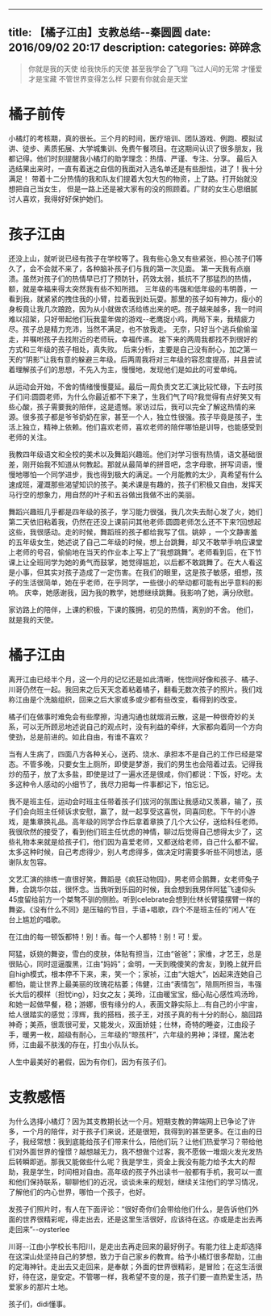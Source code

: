 
---
title: 【橘子江由】支教总结--秦圆圆
date: 2016/09/02 20:17
description:
categories: 碎碎念
---
>你就是我的天使 给我快乐的天使 甚至我学会了飞翔 飞过人间的无常 才懂爱才是宝藏 不管世界变得怎么样 只要有你就会是天堂

# 橘子前传
小橘灯的考核期，真的很长。三个月的时间，医疗培训、团队游戏、例跑、模拟试讲、徒步、素质拓展、大学城集训、免费午餐项目。在这期间认识了很多朋友，我都记得。他们时刻提醒我小橘灯的助学理念：热情、严谨、专注、分享。
最后入选结果出来时，一直有着迷之自信的我面对入选名单还是有些胆怯，进了！我十分满足！
带着十二分热情的我和队友们提着大包大包的物资，上了路。打开始就没想把自己当女生， 但是一路上还是被大家有的没的照顾着。广财的女生心思细腻讨人喜欢，我得好好保护她们。
# 孩子江由
还没上山，就听说已经有孩子在学校等了。我有些心急又有些紧张，担心孩子们等久了，会不会就不来了，各种脑补孩子们与我的第一次见面。
第一天我有点崩溃。虽然对孩子们的热情早已打了预防针，药效太弱，抵抗不了那猛烈的热情，额，就是幸福来得太突然我有些不知所措。
三年级的韦强和低年级的韦明善，一看到我，就紧紧的拽住我的小臂，拉着我到处玩耍。那里的孩子如有神力，瘦小的身板竟让我几次踉跄，因为从小就做农活给练出来的吧。孩子越来越多，我一时间难以招架，只好带起他们玩我童年做的游戏--老鹰捉小鸡，两局下来，我精疲力尽。孩子总是精力充沛，当然不满足，也不放我走。
无奈，只好当个逃兵偷偷溜走，并嘱咐孩子去找附近的老师玩，幸福传递。
接下来的两周我都找不到很好的方式和三年级的孩子相处，真失败。
后来分析，主要是自己没有耐心，加之第一天的“阴影”让我有意的躲避三年级。后两周我将对三年级的容忍度提高，并且尝试着理解孩子们的思想，不先入为主，慢慢地，发现他们是如此的可爱单纯。

从运动会开始，不舍的情绪慢慢蔓延。最后一周负责文艺汇演比较忙碌，下去时孩子们问:圆圆老师，为什么你最近都不下来了，生我们气了吗?我觉得有点好笑又有些心酸，孩子需要我的陪伴，这是遗憾。家访过后，我可以完全了解这热情的来源。很多孩子都是爷爷奶奶在家，甚至一个人，独立性很强。孩子毕竟是孩子，生活上独立，精神上依赖。他们喜欢老师，喜欢老师的陪伴哪怕是训导，也能感受到老师的关注。

我教四年级语文和全校的美术以及舞蹈兴趣班。他们对学习很有热情，语文基础很差，刚开始我不知道从何教起。那就从最简单的拼音吧，念字母歌，拼写词语，慢慢地哪怕一个同学进步，我也得到极大的满足。一个月能教的太少，真希望有什么速成班，灌溉那些渴望知识的孩子。美术课是有趣的，孩子们积极又自由，发挥天马行空的想象力，用自然的叶子和五谷做出我做不出的美丽。

舞蹈兴趣班几乎都是四年级的孩子，学习能力很强，我几次失去耐心发了火，她们第二天依旧粘着我，仍然在还没上课前问其他老师:圆圆老师怎么还不下来?回想起这些，我很感动。走的时候，舞蹈班的孩子都给我写了信。姚婷 ，一个文静害羞的五年级女生，她述说了自己二年级的时候，想上台跳舞，却又不敢举手响应课堂上老师的号召，偷偷地在当天的作业本上写上了”我想跳舞”。老师看到后，在下节课上让全班同学为她的勇气而鼓掌，她觉得尴尬，以后都不敢跳舞了。在大人看这是小事，但其实对孩子造成了一定伤害。在我们的眼里，这是孩子敏感，细想，孩子的生活很简单，她在乎老师，在乎同学，一些很小的举动都可能有出乎意料的影响。
庆幸，她感谢我，因为我的教学，她想继续跳舞。我影响了她，满分欣慰。

家访路上的陪伴，上课的积极，下课的簇拥，初见的热情，离别的不舍。
他们，就是我的天使。

# 橘子江由
离开江由已经半个月，这一个月的记忆还是如此清晰，恍惚间好像和孩子、橘子、川哥仍然在一起。我回来之后天天念着粘着橘子，翻看无数次孩子的照片。我们戏称江由是个洗脑组织，回来之后大家或多或少都有些改变，看得到的改变。

橘子们在做事时难免会有些摩擦，沟通沟通也就烟消云散，这是一种很奇妙的关系，可以无所顾忌地述说自己的观点时，没有利益的牵绊，大家都向着同一个方向使劲，总是前进的。如此自由，有谁不喜欢？

当有人生病了，四面八方各种关心，送药、烧水、承担本不是自己的工作已经是常态。不管多晚，只要女生上厕所，即使是梦游，我们的男生也会陪着过去。记得我炒的茄子，放了太多盐，即使是过了一遍水还是很咸，你们都说：下饭，好吃。太多这种令人感动的小细节了，我尽力把每一件事都记下，怕忘记。

我不是班主任，运动会时班主任带着孩子们拔河的氛围让我感动又羡慕，输了，孩子们会向班主任倾诉求安慰，赢了，就一起享受这喜悦，同喜同悲。下午的小游戏，是集章换礼品。高年级的同学合作后拿着章换了几个大公仔，送给科任老师。我很欣然的接受了，看到他们班主任忧虑的神情，聊过后觉得自己想得太少了，这些礼物本来就是给孩子们，他们因为喜爱老师，又都送给老师，自己什么都不留。太多这种时候，自己考虑得少，别人考虑得多，做决定时需要多听些不同想法，感谢队友包容。

文艺汇演的排练一直很好笑，舞蹈是《疯狂动物园》，男老师企鹅舞，女老师兔子舞，合跳华尔兹，很怀念。当我听到乐园的时候，我会想到我男伴阿猛飞速仰头45度留给前方一个桀骜不驯的侧脸。听到celebrate会想到仕林长臂猿摆臂一样的舞姿。《没有什么不同》是压轴的节目，手语+唱歌，四个不是班主任的”闲人”在台上尴尬的唱歌。

在江由的每一顿饭都特！别！香。每一个人都特！别！可！爱。

阿猛，妖娆的舞姿，雪白的皮肤，体贴有担当，江由“爸爸”；家维，才艺王，总是很贴心，同时逗逼腹黑，江由“妈妈”；金明，一天到晚傻笑的舍友，到晚上就开启自high模式，根本停不下来，来，笑一个；家祯，江由“大姐大”，凶起来连她自己都怕，能让世界上最美丽的玫瑰花枯萎；伟健，江由“表情包”，陪厕所担当，韦强长大后的模样（担忧ing），妇女之友；美玲，江由暖宝宝，细心贴心感性鸡汤玲，和她一起做早餐，稳；游娜，很有缘分的人，表面文静实际上...有自己的小宇宙，给人很踏实的感觉；淳辉，我的搭档，孩子王，对孩子真的有十分的耐心，脑回路神奇；美燕，很乖很可爱，又能发火，双面娇娃；仕林，奇特的睡姿，江由段子手，暖男一枚，超级有耐心，三年级的“晾孩杆”，六年级的男神；泽铿，魔法老师，江由最不肤浅的存在，打虫小队队长。

人生中最美好的暑假，因为有你们，因为有孩子们。
# 支教感悟
为什么选择小橘灯？因为其支教期长达一个月。短期支教的弊端网上已争论了许多，一个月的陪伴，对于孩子们来说，还是很短，我得到的甚至更多。在江由的日子，我经常想：我到底能给孩子们带来什么，陪他们玩？让他们热爱学习？带给他们对外面世界的憧憬？越想越无力，我不想做个过客，我不愿做一堆烟火发光发热后转瞬即逝。那我又能做些什么呢？我是学生，资金上我没有能力给予太大的帮助，我是学生，时间相对自由。高年级的孩子外出读书一般都有手机，我可以一直和他们保持联系，聊聊他们的近况，谈谈未来的规划，继续关注他们的学习情况，了解他们的内心世界，哪怕一个孩子，也好。

发孩子们照片时，有人在下面评论：“很好奇你们会带给他们什么，是告诉他们外面的世界很精彩呢，得走出去，还是这里生活很好，应该待在这。亦或是走出去再走回来”--oysterlee

川哥--江由小学校长韦阳川，是走出去再走回来的最好例子。有能力往上走却选择在这深山处坚持自己的梦想，致力于自己家乡的教育。给予小橘灯很多帮助，江由的定海神针。走出去又走回来，是奉献；外面的世界很精彩，是冒险；在这生活很好，待在这，是安定。不管哪一样，我希望不变的是，孩子们要一直热爱生活，热爱家乡的那片土地。

孩子们，didi懂事。